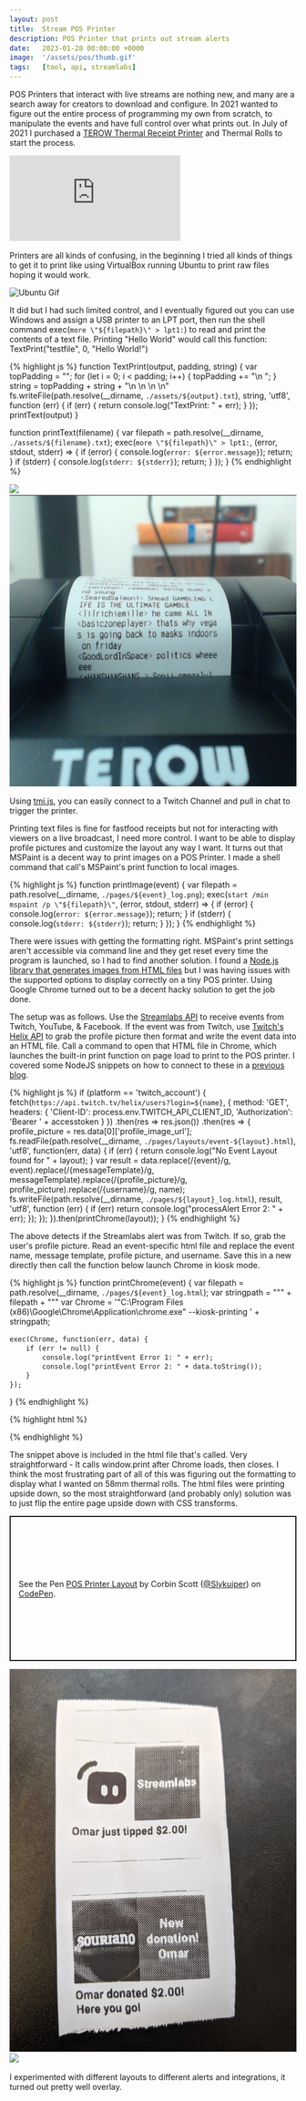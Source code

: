 ```yaml
---
layout: post
title:  Stream POS Printer
description: POS Printer that prints out stream alerts
date:   2023-01-28 00:00:00 +0000
image:  '/assets/pos/thumb.gif'
tags:   [tool, api, streamlabs]
---
```

POS Printers that interact with live streams are nothing new, and many are a search away for creators to download and configure. In 2021 wanted to figure out the entire process of programming my own from scratch, to manipulate the events and have full control over what prints out. In July of 2021 I purchased a [TEROW Thermal Receipt Printer](https://www.amazon.com/gp/product/B07848ZBXT/ref=ppx_yo_dt_b_asin_title_o06_s01?ie=UTF8&th=1) and Thermal Rolls to start the process. 

<p><iframe src="https://www.youtube-nocookie.com/embed/UjvRDH2ulxE" loading="lazy" frameborder="0" allowfullscreen></iframe></p>

Printers are all kinds of confusing, in the beginning I tried all kinds of things to get it to print like using VirtualBox running Ubuntu to print raw files hoping it would work.

![Ubuntu Gif]({{site.baseurl}}/assets/pos/ubuntu.gif)

It did but I had such limited control, and I eventually figured out you can use Windows and assign a USB printer to an LPT port, then run the shell command exec(`more \"${filepath}\" > lpt1:`) to read and print the contents of a text file. Printing "Hello World" would call this function: TextPrint("testfile", 0, "Hello World!")

{% highlight js %}
function TextPrint(output, padding, string) {
    var topPadding = "";
    for (let i = 0; i < padding; i++) {
        topPadding += "\n ";
    }
    string = topPadding + string + "\n \n \n \n"
    fs.writeFile(path.resolve(__dirname, `./assets/${output}.txt`), string, 'utf8', function (err) {
        if (err) {
            return console.log("TextPrint: " + err);
        }
    });
    printText(output)
}

function printText(filename) { 
    var filepath = path.resolve(__dirname, `./assets/${filename}.txt`);
    exec(`more \"${filepath}\" > lpt1:`, (error, stdout, stderr) => {
        if (error) {
            console.log(`error: ${error.message}`);
            return;
        }
        if (stderr) {
            console.log(`stderr: ${stderr}`);
            return;
        }
    });
}
{% endhighlight %}

<div class="gallery-box">
  <div class="gallery">
    <img src="/assets/pos/testing.gif">
    <img src="/assets/pos/chatters.png">
  </div>
</div>

Using [tmi.js](https://tmijs.com/), you can easily connect to a Twitch Channel and pull in chat to trigger the printer. 

Printing text files is fine for fastfood receipts but not for interacting with viewers on a live broadcast, I need more control. I want to be able to display profile pictures and customize the layout any way I want. It turns out that MSPaint is a decent way to print images on a POS Printer. I made a shell command that call's MSPaint's print function to local images.

{% highlight js %}
function printImage(event) { 
    var filepath = path.resolve(__dirname, `./pages/${event}_log.png`);
    exec(`start /min mspaint /p \"${filepath}\"`, (error, stdout, stderr) => {
        if (error) {
            console.log(`error: ${error.message}`);
            return;
        }
        if (stderr) {
            console.log(`stderr: ${stderr}`);
            return;
        }
    });
}
{% endhighlight %}

There were issues with getting the formatting right. MSPaint's print settings aren't accessible via command line and they get reset every time the program is launched, so I had to find another solution. I found a [Node.js library that generates images from HTML files](https://www.npmjs.com/package/node-html-to-image) but I was having issues with the supported options to display correctly on a tiny POS printer. Using Google Chrome turned out to be a decent hacky solution to get the job done. 

The setup was as follows. Use the [Streamlabs API](https://dev.streamlabs.com/) to receive events from Twitch, YouTube, & Facebook. If the event was from Twitch, use [Twitch's Helix API](https://dev.twitch.tv/docs/api/) to grab the profile picture then format and write the event data into an HTML file. Call a command to open that HTML file in Chrome, which launches the built-in print function on page load to print to the POS printer. I covered some NodeJS snippets on how to connect to these in a [previous blog](/stream-chatter-phone-display/).

{% highlight js %}
if (platform == 'twitch_account') {
    fetch(`https://api.twitch.tv/helix/users?login=${name}`, {
        method: 'GET',
        headers: {
            'Client-ID': process.env.TWITCH_API_CLIENT_ID,
            'Authorization': 'Bearer ' + accesstoken
        }
    })
    .then(res => res.json())
    .then(res => {
        profile_picture = res.data[0]['profile_image_url'];
        fs.readFile(path.resolve(__dirname, `./pages/layouts/event-${layout}.html`), 'utf8', function(err, data) {
            if (err) {
                return console.log("No Event Layout found for " + layout);
            }
            var result = data.replace(/{event}/g, event).replace(/{messageTemplate}/g, messageTemplate).replace(/{profile_picture}/g, profile_picture).replace(/{username}/g, name);
            fs.writeFile(path.resolve(__dirname, `./pages/${layout}_log.html`), result, 'utf8', function (err) {
                if (err) return console.log("processAlert Error 2: " + err);
            });
        });
    }).then(printChrome(layout));
}
{% endhighlight %}

The above detects if the Streamlabs alert was from Twitch. If so, grab the user's profile picture. Read an event-specific html file and replace the event name, message template, profile picture, and username. Save this in a new directly then call the function below launch Chrome in kiosk mode.

{% highlight js %}
function printChrome(event) {
    var filepath = path.resolve(__dirname, `./pages/${event}_log.html`);
    var stringpath = "\"" + filepath + "\""
    var Chrome = '"C:\\Program Files (x86)\\Google\\Chrome\\Application\\chrome.exe" --kiosk-printing ' + stringpath;

    exec(Chrome, function(err, data) {
        if (err != null) {
            console.log("printEvent Error 1: " + err);
            console.log("printEvent Error 2: " + data.toString());
        }
    });
}
{% endhighlight %}

{% highlight html %}
<script>
    window.onload = function() {
        window.print();
        window.onafterprint = function() {
            window.close();
        }
    };
</script>
{% endhighlight %}

The snippet above is included in the html file that's called. Very straightforward - It calls window.print after Chrome loads, then closes.
I think the most frustrating part of all of this was figuring out the formatting to display what I wanted on 58mm thermal rolls. The html files were printing upside down, so the most straightforward (and probably only) solution was to just flip the entire page upside down with CSS transforms. 

<p class="codepen" data-height="254.90908813476562" data-default-tab="html,result" data-slug-hash="GRBByNZ" data-user="Slykuiper" style="height: 254.90908813476562px; box-sizing: border-box; display: flex; align-items: center; justify-content: center; border: 2px solid; margin: 1em 0; padding: 1em;">
  <span>See the Pen <a href="https://codepen.io/Slykuiper/pen/GRBByNZ">
  POS Printer Layout</a> by Corbin Scott (<a href="https://codepen.io/Slykuiper">@Slykuiper</a>)
  on <a href="https://codepen.io">CodePen</a>.</span>
</p>
<script async src="https://cpwebassets.codepen.io/assets/embed/ei.js"></script>

<div class="gallery-box">
  <div class="gallery">
    <img src="/assets/pos/alert-layouts.jpg">
    <img src="/assets/pos/layouts.png">
  </div>
</div>

I experimented with different layouts to different alerts and integrations, it turned out pretty well overlay. 